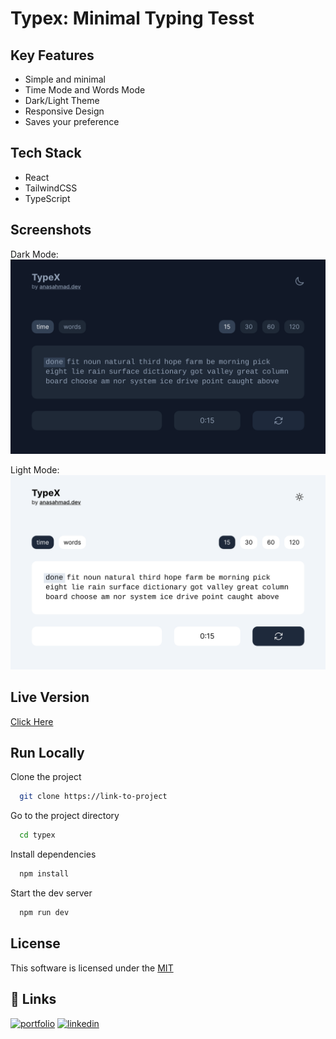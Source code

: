 # Typex: Minimal Typing Tesst

## Key Features

- Simple and minimal
- Time Mode and Words Mode
- Dark/Light Theme
- Responsive Design
- Saves your preference

## Tech Stack

- React
- TailwindCSS
- TypeScript

## Screenshots

Dark Mode:
![Dark Mode Screenshot](public/images/dark_mode.png)

Light Mode:
![Light Mode Screenshot](public/images/light_mode.png)

## Live Version

[Click Here](https://typex.anasahmad.dev/)

## Run Locally

Clone the project

```bash
  git clone https://link-to-project
```

Go to the project directory

```bash
  cd typex
```

Install dependencies

```bash
  npm install
```

Start the dev server

```bash
  npm run dev
```

## License

This software is licensed under the [MIT](https://choosealicense.com/licenses/mit/)

## 🔗 Links

[![portfolio](https://img.shields.io/badge/my_portfolio-000?style=for-the-badge&logo=ko-fi&logoColor=white)](https://anasahmad.dev/)
[![linkedin](https://img.shields.io/badge/linkedin-0A66C2?style=for-the-badge&logo=linkedin&logoColor=white)](https://www.linkedin.com/in/anasahmd/)
